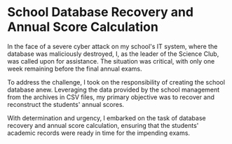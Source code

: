 # School Database Recovery and Annual Score Calculation

In the face of a severe cyber attack on my school's IT system, where the database was maliciously destroyed, I, as the leader of the Science Club, was called upon for assistance. The situation was critical, with only one week remaining before the final annual exams.

To address the challenge, I took on the responsibility of creating the school database anew. Leveraging the data provided by the school management from the archives in CSV files, my primary objective was to recover and reconstruct the students' annual scores.

With determination and urgency, I embarked on the task of database recovery and annual score calculation, ensuring that the students' academic records were ready in time for the impending exams.
